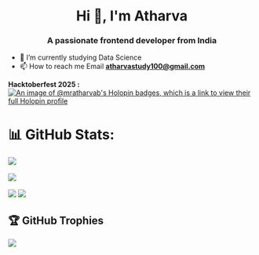 <h1 align="center">Hi 👋, I'm Atharva </h1>
<h3 align="center">A passionate frontend developer from India</h3>

- 🔭 I’m currently studying Data Science
- 📫 How to reach me Email **atharvastudy100@gmail.com**
  
<p align="left">
</p>

**Hacktoberfest 2025 :**
[![An image of @mratharvab's Holopin badges, which is a link to view their full Holopin profile](https://holopin.me/mratharvab)](https://holopin.io/@mratharvab) 

# 📊 GitHub Stats:
![](https://github-readme-stats.vercel.app/api?username=MrAtharvaB&theme=highcontrast&hide_border=false&include_all_commits=false&count_private=false)<br/><br/>
![](https://nirzak-streak-stats.vercel.app/?user=MrAtharvaB&theme=highcontrast&hide_border=false)<br/><br/>
![](https://github-readme-stats.vercel.app/api/top-langs/?username=MrAtharvaB&theme=highcontrast&hide_border=false&include_all_commits=false&count_private=false&layout=compact)
[![](https://visitcount.itsvg.in/api?id=MrAtharvaB&icon=0&color=0)](https://visitcount.itsvg.in)
## 🏆 GitHub Trophies
![](https://github-profile-trophy.vercel.app/?username=MrAtharvaB&theme=radical&no-frame=false&no-bg=false&margin-w=4)

